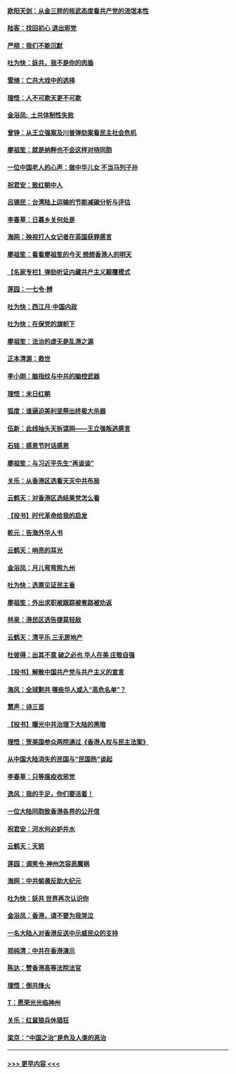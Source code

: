 #### [欧阳天剑：从金三胖的核武态度看共产党的流氓本性](../pages/nsc993/n11702238.md?t=12061411) 
#### [陆客：找回初心 退出邪党](../pages/nsc993/n11702213.md?t=12061411) 
#### [严晓：我们不能沉默](../pages/nsc993/n11702110.md?t=12061411) 
#### [吐为快：妖共，我不是你的肉盾](../pages/nsc993/n11701366.md?t=12061411) 
#### [雪绮：亡共大戏中的选择](../pages/nsc993/n11699922.md?t=12061411) 
#### [理悟：人不可欺天更不可欺](../pages/nsc993/n11699657.md?t=12061411) 
#### [金浴凤:  土共体制性失败](../pages/nsc993/n11699361.md?t=12061411) 
#### [曾铮：从王立强案及川普弹劾案看民主社会危机](../pages/nsc993/n11699318.md?t=12061411) 
#### [廖祖笙：就是纳粹也不会这样对待同胞](../pages/nsc993/n11697658.md?t=12061411) 
#### [一位中国老人的心声：做中华儿女 不当马列子孙](../pages/nsc993/n11697525.md?t=12061411) 
#### [祝君安：致红朝中人](../pages/nsc993/n11697518.md?t=12061411) 
#### [吕锡民：台湾陆上运输的节能减碳分析与评估](../pages/nsc993/n11694983.md?t=12061411) 
#### [李春草：日暮乡关何处是](../pages/nsc993/n11694805.md?t=12061411) 
#### [海网：殃视打人女记者在英国获罪感言](../pages/nsc993/n11693832.md?t=12061411) 
#### [廖祖笙：看看廖祖笙的今天 想想香港人的明天](../pages/nsc993/n11693707.md?t=12061411) 
#### [【名家专栏】弹劾听证内藏共产主义颠覆模式](../pages/nsc993/n11693563.md?t=12061411) 
#### [莲园：一七令‧辨](../pages/nsc993/n11692558.md?t=12061411) 
#### [吐为快：西江月·中国内政](../pages/nsc993/n11692071.md?t=12061411) 
#### [吐为快：在保党的旗帜下](../pages/nsc993/n11691188.md?t=12061411) 
#### [廖祖笙：法治的虚无是乱港之源](../pages/nsc993/n11690605.md?t=12061411) 
#### [正本清源：救世](../pages/nsc993/n11689134.md?t=12061411) 
#### [李小刚：脑指纹与中共的脑控武器](../pages/nsc993/n11688900.md?t=12061411) 
#### [理悟：末日红朝](../pages/nsc993/n11688829.md?t=12061411) 
#### [弧度：谁逼迫美利坚祭出终极大杀器](../pages/nsc993/n11688735.md?t=12061411) 
#### [伍新：此线抽头天拆谍网——王立强叛逃感言](../pages/nsc993/n11687981.md?t=12061411) 
#### [石铭：感恩节时话感恩](../pages/nsc993/n11687568.md?t=12061411) 
#### [廖祖笙：与习近平先生“再谈谈”](../pages/nsc993/n11687005.md?t=12061411) 
#### [关乐：从香港区选看天灭中共布局](../pages/nsc993/n11686647.md?t=12061411) 
#### [云鹤天：对香港区选结果党怎么看](../pages/nsc993/n11686216.md?t=12061411) 
#### [【投书】时代革命给我的启发](../pages/nsc993/n11684287.md?t=12061411) 
#### [乾元：告海外华人书](../pages/nsc993/n11684044.md?t=12061411) 
#### [云鹤天：响亮的耳光](../pages/nsc993/n11684254.md?t=12061411) 
#### [金浴凤：月儿弯弯照九州](../pages/nsc993/n11684231.md?t=12061411) 
#### [吐为快：选票见证民主香](../pages/nsc993/n11684206.md?t=12061411) 
#### [廖祖笙：外出求职被跟踪被套路被劝返](../pages/nsc993/n11683874.md?t=12061411) 
#### [林泉：港民区选告捷莫轻敌](../pages/nsc993/n11683930.md?t=12061411) 
#### [云鹤天：清平乐 三无房地产](../pages/nsc993/n11681521.md?t=12061411) 
#### [杜彼得：出其不意 破之必也 华人在美 庄敬自强](../pages/nsc993/n11679554.md?t=12061411) 
#### [【投书】解散中国共产党与共产主义的宣言](../pages/nsc993/n11679177.md?t=12061411) 
#### [海风：全球剿共 哪些华人或入“高危名单”？](../pages/nsc993/n11678617.md?t=12061411) 
#### [慧声：诗三首](../pages/nsc993/n11678848.md?t=12061411) 
#### [【投书】曝光中共治理下大陆的黑暗](../pages/nsc993/n11678674.md?t=12061411) 
#### [理悟：贺美国参众两院通过《香港人权与民主法案》](../pages/nsc993/n11678104.md?t=12061411) 
#### [从中国大陆消失的民国与“民国热”谈起](../pages/nsc993/n11678075.md?t=12061411) 
#### [李春草：只等瘟疫收邪党](../pages/nsc993/n11677308.md?t=12061411) 
#### [逸风：我的手足，你们要活着！](../pages/nsc993/n11676352.md?t=12061411) 
#### [一位大陆同胞致香港各界的公开信](../pages/nsc993/n11675761.md?t=12061411) 
#### [祝君安：河水何必妒井水](../pages/nsc993/n11675746.md?t=12061411) 
#### [云鹤天：天怒](../pages/nsc993/n11675718.md?t=12061411) 
#### [莲园：调笑令‧神州怎容恶魔祸](../pages/nsc993/n11675648.md?t=12061411) 
#### [海网：中共偷袭反助大纪元](../pages/nsc993/n11673515.md?t=12061411) 
#### [吐为快：妖共 世界再次认识你](../pages/nsc993/n11673506.md?t=12061411) 
#### [金浴凤：香港，请不要为我哭泣](../pages/nsc993/n11673248.md?t=12061411) 
#### [一名大陆人对香港反送中示威民众的支持](../pages/nsc993/n11672615.md?t=12061411) 
#### [郑纯清：中共在香港演示](../pages/nsc993/n11670539.md?t=12061411) 
#### [陈达：赞香港高等法院法官](../pages/nsc993/n11669542.md?t=12061411) 
#### [理悟：倒共烽火](../pages/nsc993/n11668844.md?t=12061411) 
#### [T：愿荣光光临神州](../pages/nsc993/n11668421.md?t=12061411) 
#### [关乐：红鼠狼兵休猖狂](../pages/nsc993/n11668378.md?t=12061411) 
#### [梁京：“中国之治”是危及人类的恶治](../pages/nsc993/n11668328.md?t=12061411) 

----
#### [ >>> 更早内容 <<< ](../indexes/nsc993-earlier.md)
